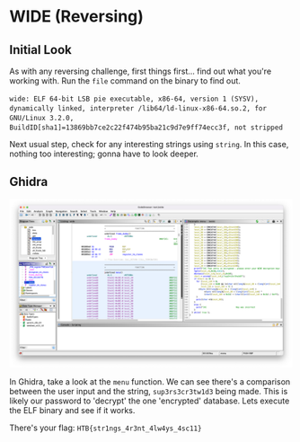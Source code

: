# WIDE (Reversing)

## Initial Look

As with any reversing challenge, first things first... find out what you're working with.  Run the `file` command on the binary to find out.

`wide: ELF 64-bit LSB pie executable, x86-64, version 1 (SYSV), dynamically linked, interpreter /lib64/ld-linux-x86-64.so.2, for GNU/Linux 3.2.0, BuildID[sha1]=13869bb7ce2c22f474b95ba21c9d7e9ff74ecc3f, not stripped`

Next usual step, check for any interesting strings using `string`.  In this case, nothing too interesting; gonna have to look deeper.

## Ghidra

![Signal overview](https://raw.githubusercontent.com/tkrebby/HtB_Stuff/master/CA2022/images/wide1.png)

In Ghidra, take a look at the `menu` function.  We can see there's a comparison between the user input and the string, `sup3rs3cr3tw1d3` being made. This is likely our password to 'decrypt' the one 'encrypted' database.  Lets execute the ELF binary and see if it works.

There's your flag: `HTB{str1ngs_4r3nt_4lw4ys_4sc11}`
